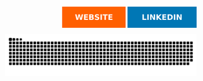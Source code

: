 
<p align="right">  
<a href="https://sefakozan.github.io/"><img src="website.svg"></img></a>
<a href="https://www.linkedin.com/in/sefa-kozan/"><img src="linkedin.svg"></img></a>
</p>

![Snake animation](github-contribution-grid-snake.svg)